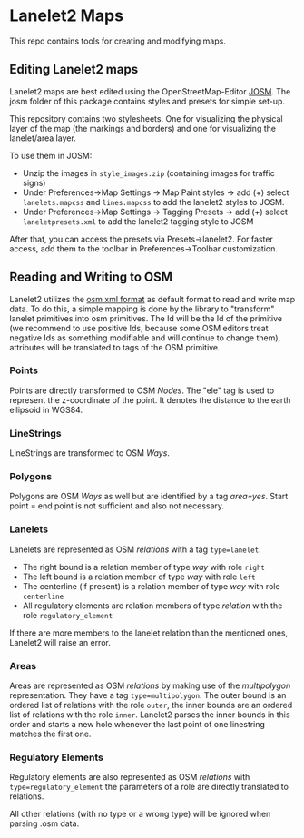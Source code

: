 # Lanelet2 Maps

This repo contains tools for creating and modifying maps.

## Editing Lanelet2 maps

Lanelet2 maps are best edited using the OpenStreetMap-Editor [JOSM](https://josm.openstreetmap.de/). The josm folder of this package contains styles and presets for simple set-up.

This repository contains two stylesheets. One for visualizing the physical layer of the map (the markings and borders) and one for visualizing the lanelet/area layer.

To use them in JOSM:
- Unzip the images in `style_images.zip` (containing images for traffic signs)
- Under Preferences->Map Settings -> Map Paint styles -> add (+) select `lanelets.mapcss` and `lines.mapcss` to add the lanelet2 styles to JOSM.
- Under Preferences->Map Settings -> Tagging Presets -> add (+) select `laneletpresets.xml` to add the lanelet2 tagging style to JOSM

After that, you can access the presets via Presets->lanelet2. For faster access, add them to the toolbar in Preferences->Toolbar customization.

## Reading and Writing to OSM

Lanelet2 utilizes the [osm xml format](https://wiki.openstreetmap.org/wiki/OSM_XML) as default format to read and write map data. To do this, a simple mapping is done by the library to "transform" lanelet primitives into osm primitives. The Id will be the Id of the primitive (we recommend to use positive Ids, because some OSM editors treat negative Ids as something modifiable and will continue to change them), attributes will be translated to tags of the OSM primitive.

### Points
Points are directly transformed to OSM *Nodes*. The "ele" tag is used to represent the z-coordinate of the point. It denotes the distance to the earth ellipsoid in WGS84.

### LineStrings
LineStrings are transformed to OSM *Ways*.

### Polygons
Polygons are OSM *Ways* as well but are identified by a tag *area=yes*. Start point = end point is not sufficient and also not necessary.

### Lanelets
Lanelets are represented as OSM *relations* with a tag `type=lanelet`.
- The right bound is a relation member of type *way* with role `right`
- The left bound is a relation member of type *way* with role `left`
- The centerline (if present) is a relation member of type *way* with role `centerline`
- All regulatory elements are relation members of type *relation* with the role `regulatory_element`

If there are more members to the lanelet relation than the mentioned ones, Lanelet2 will raise an error.

### Areas
Areas are represented as OSM *relations* by making use of the *multipolygon* representation. They have a tag `type=multipolygon`. The outer bound is an ordered list of relations with the role `outer`, the inner bounds are an ordered list of relations with the role `inner`. Lanelet2 parses the inner bounds in this order and starts a new hole whenever the last point of one linestring matches the first one.

### Regulatory Elements
Regulatory elements are also represented as OSM *relations* with `type=regulatory_element` the parameters of a role are directly translated to relations.

All other relations (with no type or a wrong type) will be ignored when parsing .osm data.
